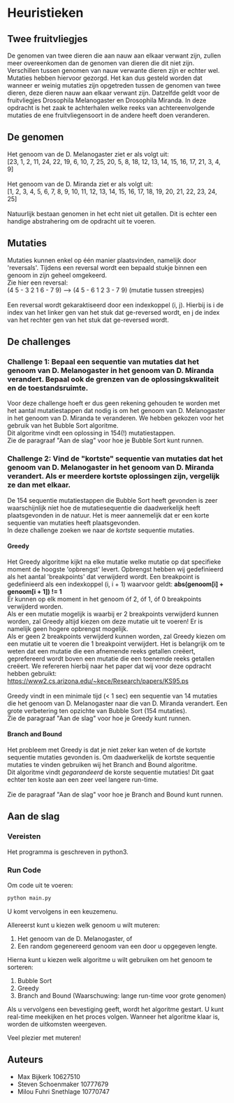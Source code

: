 # Heuristieken

## Twee fruitvliegjes
De genomen van twee dieren die aan nauw aan elkaar verwant zijn, zullen meer overeenkomen dan de genomen van dieren die dit niet zijn.
Verschillen tussen genomen van nauw verwante dieren zijn er echter wel. Mutaties hebben hiervoor gezorgd.
Het kan dus gesteld worden dat wanneer er weinig mutaties zijn opgetreden tussen de genomen van twee dieren, deze dieren nauw aan elkaar verwant zijn.
Datzelfde geldt voor de fruitvliegjes Drosophila Melanogaster en Drosophila Miranda. In deze opdracht is het zaak te achterhalen welke reeks van achtereenvolgende mutaties de ene fruitvliegensoort in de andere heeft doen veranderen.

## De genomen
Het genoom van de D. Melanogaster ziet er als volgt uit:<br />
[23, 1, 2, 11, 24, 22, 19, 6, 10, 7, 25, 20, 5, 8, 18, 12, 13, 14, 15, 16, 17, 21, 3, 4, 9]<br /><br />
Het genoom van de D. Miranda ziet er als volgt uit:<br />
[1, 2, 3, 4, 5, 6, 7, 8, 9, 10, 11, 12, 13, 14, 15, 16, 17, 18, 19, 20, 21, 22, 23, 24, 25]<br /><br />
Natuurlijk bestaan genomen in het echt niet uit getallen. Dit is echter een handige abstrahering om de opdracht uit te voeren.

## Mutaties
Mutaties kunnen enkel op één manier plaatsvinden, namelijk door 'reversals'. Tijdens een reversal wordt een bepaald stukje binnen een genoom in zijn geheel omgekeerd.<br />
Zie hier een reversal:<br />
(4 5 - 3 2 1 6 - 7 9) --> (4 5 - 6 1 2 3 - 7 9) (mutatie tussen streepjes)<br /><br />
Een reversal wordt gekaraktiseerd door een indexkoppel (i, j). Hierbij is i de index van het linker gen van het stuk dat ge-reversed wordt, en j de index van het rechter gen van het stuk dat ge-reversed wordt.

## De challenges
### Challenge 1: Bepaal een sequentie van mutaties dat het genoom van D. Melanogaster in het genoom van D. Miranda verandert. Bepaal ook de grenzen van de oplossingskwaliteit en de toestandsruimte.
Voor deze challenge hoeft er dus geen rekening gehouden te worden met het aantal mutatiestappen dat nodig is om het genoom van D. Melanogaster in het genoom van D. Miranda te veranderen.
We hebben gekozen voor het gebruik van het Bubble Sort algoritme.<br />
Dit algoritme vindt een oplossing in 154(!) mutatiestappen.<br />
Zie de paragraaf "Aan de slag" voor hoe je Bubble Sort kunt runnen.

### Challenge 2: Vind de "kortste" sequentie van mutaties dat het genoom van D. Melanogaster in het genoom van D. Miranda verandert. Als er meerdere kortste oplossingen zijn, vergelijk ze dan met elkaar.
De 154 sequentie mutatiestappen die Bubble Sort heeft gevonden is zeer waarschijnlijk níet hoe de mutatiesequentie die daadwerkelijk heeft plaatsgevonden in de natuur. Het is meer aannemelijk dat er een korte sequentie van mutaties heeft plaatsgevonden.<br />
In deze challenge zoeken we naar de *kortste* sequentie mutaties.<br />

#### Greedy
Het Greedy algoritme kijkt na elke mutatie welke mutatie op dat specifieke moment de hoogste 'opbrengst' levert. Opbrengst hebben wij gedefinieerd als het aantal 'breakpoints' dat verwijderd wordt. Een breakpoint is gedefinieerd als een indexkoppel (i, i + 1) waarvoor geldt: __abs(genoom[i] + genoom[i + 1]) != 1__<br />
Er kunnen op elk moment in het genoom óf 2, óf 1, óf 0 breakpoints verwijderd worden.<br />
Als er een mutatie mogelijk is waarbij er 2 breakpoints verwijderd kunnen worden, zal Greedy altijd kiezen om deze mutatie uit te voeren! Er is namelijk geen hogere opbrengst mogelijk.<br />
Als er geen 2 breakpoints verwijderd kunnen worden, zal Greedy kiezen om een mutatie uit te voeren die 1 breakpoint verwijdert. Het is belangrijk om te weten dat een mutatie die een afnemende reeks getallen creëert, geprefereerd wordt boven een mutatie die een toenemde reeks getallen creëert. We refereren hierbij naar het paper dat wij voor deze opdracht hebben gebruikt: https://www2.cs.arizona.edu/~kece/Research/papers/KS95.ps
<br /><br />
Greedy vindt in een minimale tijd (< 1 sec) een sequentie van 14 mutaties die het genoom van D. Melanogaster naar die van D. Miranda verandert. Een grote verbetering ten opzichte van Bubble Sort (154 mutaties).<br />
Zie de paragraaf "Aan de slag" voor hoe je Greedy kunt runnen.

#### Branch and Bound
Het probleem met Greedy is dat je niet zeker kan weten of de kortste sequentie mutaties gevonden is. Om daadwerkelijk de kortste sequentie mutaties te vinden gebruiken wij het Branch and Bound algoritme.<br />
Dit algoritme vindt _gegarandeerd_ de korste sequentie mutaties! Dit gaat echter ten koste aan een zeer veel langere run-time.<br /><br />
Zie de paragraaf "Aan de slag" voor hoe je Branch and Bound kunt runnen.

## Aan de slag
### Vereisten
Het programma is geschreven in python3.

### Run Code
Om code uit te voeren:
```python
python main.py
```

U komt vervolgens in een keuzemenu.

Allereerst kunt u kiezen welk genoom u wilt muteren:
1) Het genoom van de D. Melanogaster, of
2) Een random gegenereerd genoom van een door u opgegeven lengte.

Hierna kunt u kiezen welk algoritme u wilt gebruiken om het genoom te sorteren:
1) Bubble Sort
2) Greedy
3) Branch and Bound (Waarschuwing: lange run-time voor grote genomen)

Als u vervolgens een bevestiging geeft, wordt het algoritme gestart. U kunt real-time meekijken en het proces volgen. Wanneer het algoritme klaar is, worden de uitkomsten weergeven.

Veel plezier met muteren!


## Auteurs
* Max Bijkerk 10627510
* Steven Schoenmaker 10777679
* Milou Fuhri Snethlage 10770747
